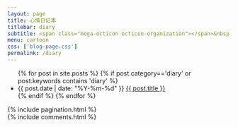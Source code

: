 ```yaml
---
layout: page
title: 心情日记本
titlebar: diary
subtitle: <span class="mega-octicon octicon-organization"></span>&nbsp;&nbsp; 给生活抹点颜色
menu: cartoon
css: ['blog-page.css']
permalink: /diary
---
```


<div class="row">
    <div class="col-md-12">
        <ul id="posts-list">
            {% for post in site.posts %}
                {% if post.category=='diary' or post.keywords contains 'diary' %}
                <li class="posts-list-item">
                    <div class="posts-content">
                        <span class="posts-list-meta">{{ post.date | date: "%Y-%m-%d" }}</span>
                        <a class="posts-list-name bubble-float-left" href="{{ site.url }}{{ post.url }}">{{ post.title }}</a>
                        <span class='circle'></span>
                    </div>
                </li>
                {% endif %}
            {% endfor %}
        </ul> 
        <!-- Pagination -->
        {% include pagination.html %}
        <!-- Comments -->
       <div class="comment">
         {% include comments.html %}
       </div>
    </div>
</div>
<script>
    $(document).ready(function() {
        // Enable bootstrap tooltip
        $("body").tooltip({ selector: '[data-toggle=tooltip]' });
    });
</script>